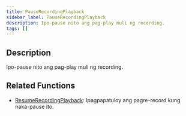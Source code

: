 ```yaml
---
title: PauseRecordingPlayback
sidebar_label: PauseRecordingPlayback
description: Ipo-pause nito ang pag-play muli ng recording.
tags: []
---
```


## Description

Ipo-pause nito ang pag-play muli ng recording.


## Related Functions

- [ResumeRecordingPlayback](../functions/ResumeRecordingPlayback): Ipagpapatuloy ang pagre-record kung naka-pause ito.